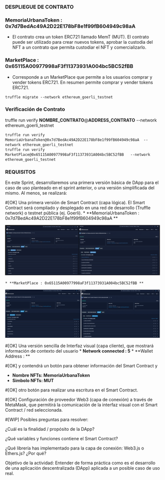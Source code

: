 
### DESPLIEGUE DE CONTRATO



### MemoriaUrbanaToken : 0x7d7BedAc49A2D22E178bF8e1f99fB604949c98aA
* El contrato crea un token ERC721 llamado MemT (MUT). El contrato puede ser utilizado para crear nuevos tokens, aprobar la custodia del NFT a un contrato que permita custodiar el NFT y comercializarlo.


### MarketPlace : 0x65115A00977998aF3f11373931A004bc5BC52fBB

* Corresponde a un MarketPlace que permite a los usuarios comprar y vender tokens ERC721. En resumen permite comprar y vender tokens ERC721.

```
truffle migrate --network ethereum_goerli_testnet
```


### Verificación de Contrato
truffle run verify  **NOMBRE_CONTRATO**@**ADDRESS_CONTRATO** --network ethereum_goerli_testnet
```
truffle run verify  MemoriaUrbanaToken@0x7d7BedAc49A2D22E178bF8e1f99fB604949c98aA  --network ethereum_goerli_testnet
truffle run verify  MarketPlace@0x65115A00977998aF3f11373931A004bc5BC52fBB   --network ethereum_goerli_testnet
```


### REQUISITOS
En este Sprint, desarrollaremos una primera versión básica de DApp para el caso de uso planteado en el sprint anterior, o una versión simplificada del mismo. Al menos, se realizará:

#[OK]
Una primera versión de Smart Contract (capa lógica). El Smart Contract será compilado y desplegado en una red de desarrollo (Truffle network) o testnet pública (ej. Goerli). 
    * **MemoriaUrbanaToken : 0x7d7BedAc49A2D22E178bF8e1f99fB604949c98aA **

![Alt text](image.png)

    * **MarketPlace : 0x65115A00977998aF3f11373931A004bc5BC52fBB **

![Alt text](image-1.png)

#[OK]
Una versión sencilla de Interfaz visual (capa cliente), que mostrará información de contexto del usuario 
    * **Network connected : 5**
    * **Wallet Address : **



#[OK]
y contendrá un botón para obtener información del Smart Contract y 
* **Nombre NFTs: MemoriaUrbanaToken**
* **Simbolo NFTs: MUT**


#[OK]
otro botón para realizar una escritura en el Smart Contract.

#[OK]
Configuración de proveedor Web3 (capa de conexión) a través de MetaMask, que permitirá la comunicación de la interfaz visual con el Smart Contract / red seleccionada.


#[WIP]
Posibles preguntas para resolver:

¿Cuál es la finalidad / propósito de la DApp? 

¿Qué variables y funciones contiene el Smart Contract? 

¿Qué librería has implementado para la capa de conexión: Web3.js o Ethers.js? ¿Por qué?


Objetivo de la actividad: Entender de forma práctica como es el desarrollo de una aplicación descentralizada (DApp) aplicada a un posible caso de uso real.

